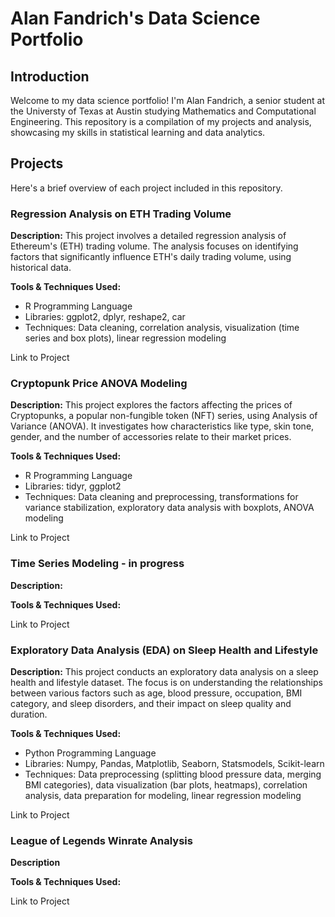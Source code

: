 # Alan Fandrich's Data Science Portfolio
## Introduction
Welcome to my data science portfolio! I'm Alan Fandrich, a senior student at the Universty of Texas
at Austin studying Mathematics and Computational Engineering. This repository is a compilation of my projects and analysis,
showcasing my skills in statistical learning and data analytics.

## Projects
Here's a brief overview of each project included in this repository.

### Regression Analysis on ETH Trading Volume

**Description:**
This project involves a detailed regression analysis of Ethereum's (ETH) trading volume. The analysis focuses on identifying factors that significantly influence ETH's daily trading volume, using historical data.

**Tools & Techniques Used:**
- R Programming Language
- Libraries: ggplot2, dplyr, reshape2, car
- Techniques: Data cleaning, correlation analysis, visualization (time series and box plots), linear regression modeling

Link to Project

### Cryptopunk Price ANOVA Modeling

**Description:**
This project explores the factors affecting the prices of Cryptopunks, a popular non-fungible token (NFT) series, using Analysis of Variance (ANOVA). It investigates how characteristics like type, skin tone, gender, and the number of accessories relate to their market prices.

**Tools & Techniques Used:**
- R Programming Language
- Libraries: tidyr, ggplot2
- Techniques: Data cleaning and preprocessing, transformations for variance stabilization, exploratory data analysis with boxplots, ANOVA modeling

Link to Project

### Time Series Modeling - in progress

**Description:**

**Tools & Techniques Used:**

Link to Project

### Exploratory Data Analysis (EDA) on Sleep Health and Lifestyle

**Description:**
This project conducts an exploratory data analysis on a sleep health and lifestyle dataset. The focus is on understanding the relationships between various factors such as age, blood pressure, occupation, BMI category, and sleep disorders, and their impact on sleep quality and duration.

**Tools & Techniques Used:**
- Python Programming Language
- Libraries: Numpy, Pandas, Matplotlib, Seaborn, Statsmodels, Scikit-learn
- Techniques: Data preprocessing (splitting blood pressure data, merging BMI categories), data visualization (bar plots, heatmaps), correlation analysis, data preparation for modeling, linear regression modeling

Link to Project

### League of Legends Winrate Analysis

**Description**

**Tools & Techniques Used:**

Link to Project

